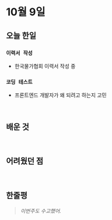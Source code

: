 # 10월 9일

## 오늘 한일

### `이력서 작성`

- 한국물가협회 이력서 작성 중

### `코딩 테스트`

- 프론트엔드 개발자가 왜 되려고 하는지 고민

<br>

## 배운 것

<br>

## 어려웠던 점

<br>

## 한줄평

> _이번주도 수고했어._

<br>
